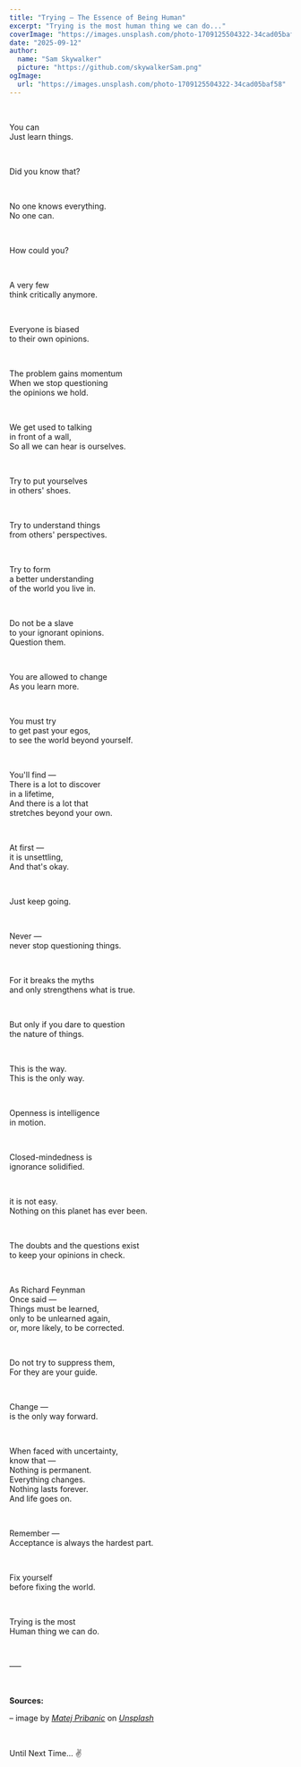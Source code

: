 ```yaml
---
title: "Trying — The Essence of Being Human"
excerpt: "Trying is the most human thing we can do..."
coverImage: "https://images.unsplash.com/photo-1709125504322-34cad05baf58"
date: "2025-09-12"
author:
  name: "Sam Skywalker"
  picture: "https://github.com/skywalkerSam.png"
ogImage:
  url: "https://images.unsplash.com/photo-1709125504322-34cad05baf58"
---
```


&nbsp;

You can  
Just learn things.

&nbsp;

Did you know that?

&nbsp;

No one knows everything.  
No one can.

&nbsp;

How could you?

&nbsp;

A very few  
think critically anymore.

&nbsp;

Everyone is biased  
to their own opinions.

&nbsp;

The problem gains momentum  
When we stop questioning  
the opinions we hold.

&nbsp;

We get used to talking  
in front of a wall,  
So all we can hear is ourselves.

&nbsp;

Try to put yourselves  
in others' shoes.

&nbsp;

Try to understand things  
from others' perspectives.

&nbsp;

Try to form  
a better understanding  
of the world you live in.

&nbsp;

Do not be a slave  
to your ignorant opinions.  
Question them.

&nbsp;

You are allowed to change  
As you learn more.

&nbsp;

You must try  
to get past your egos,  
to see the world beyond yourself.

&nbsp;

You'll find —  
There is a lot to discover  
in a lifetime,  
And there is a lot that  
stretches beyond your own.

&nbsp;

At first —  
it is unsettling,  
And that's okay.

&nbsp;

Just keep going.

&nbsp;

Never —  
never stop questioning things.

&nbsp;

For it breaks the myths  
and only strengthens what is true.

&nbsp;

But only if you dare to question  
the nature of things.

&nbsp;

This is the way.  
This is the only way.

&nbsp;

Openness is intelligence  
in motion.  

&nbsp;

Closed-mindedness is  
ignorance solidified.

&nbsp;

it is not easy.  
Nothing on this planet has ever been.

&nbsp;

The doubts and the questions exist  
to keep your opinions in check.

&nbsp;

As Richard Feynman  
Once said —  
Things must be learned,  
only to be unlearned again,  
or, more likely, to be corrected.

&nbsp;

Do not try to suppress them,  
For they are your guide.

&nbsp;

Change —  
is the only way forward.

&nbsp;

When faced with uncertainty,  
know that —  
Nothing is permanent.  
Everything changes.  
Nothing lasts forever.  
And life goes on.

&nbsp;

Remember —  
Acceptance is always the hardest part.

&nbsp;

Fix yourself  
before fixing the world.

&nbsp;

Trying is the most  
Human thing we can do.

&nbsp;

–––

&nbsp;

**Sources:**

– image by [_Matej Pribanic_](https://unsplash.com/@bukze?utm_content=creditCopyText&utm_medium=referral&utm_source=unsplash) on [_Unsplash_](https://unsplash.com/photos/a-woman-standing-on-a-beach-next-to-the-ocean-gTRI_0KMKPM?utm_content=creditCopyText&utm_medium=referral&utm_source=unsplash)

&nbsp;

Until Next Time... ✌️

&nbsp;
